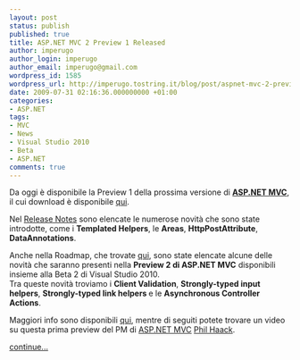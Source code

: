 ```yaml
---
layout: post
status: publish
published: true
title: ASP.NET MVC 2 Preview 1 Released
author: imperugo
author_login: imperugo
author_email: imperugo@gmail.com
wordpress_id: 1585
wordpress_url: http://imperugo.tostring.it/blog/post/aspnet-mvc-2-preview-1-released/
date: 2009-07-31 02:16:36.000000000 +01:00
categories:
- ASP.NET
tags:
- MVC
- News
- Visual Studio 2010
- Beta
- ASP.NET
comments: true
---
```

<p>Da oggi &egrave; disponibile la Preview 1 della prossima versione di <strong><a target="_blank" rel="nofollow" href="http://www.asp.net/mvc">ASP.NET MVC</a></strong>, il cui download &egrave; disponibile <a target="_blank" rel="nofollow" title="ASP.NET MVC Preview 1 Download" href="http://www.microsoft.com/downloads/details.aspx?FamilyID=d34f9eaa-fcbe-4e20-b2fd-a9a03de7d6dd&amp;displaylang=en">qui</a>.</p>
<p>Nel <a target="_blank" rel="nofollow" title="ASP.NET MVC Preview 1 Release Note" href="http://go.microsoft.com/fwlink/?LinkID=154411">Release Notes</a> sono elencate le numerose novit&agrave; che sono state introdotte, come i <strong>Templated Helpers</strong>, le <strong>Areas</strong>, <strong>HttpPostAttribute</strong>, <strong>DataAnnotations</strong>.</p>
<p>Anche nella Roadmap, che trovate <a target="_blank" rel="nofollow" title="MVC 2 RoadMap" href="http://aspnet.codeplex.com/Wiki/View.aspx?title=Road%20Map&amp;referringTitle=Home">qui</a>, sono state elencate alcune delle novit&agrave; che saranno presenti nella <strong>Preview 2 di ASP.NET MVC</strong> disponibili insieme alla Beta 2 di Visual Studio 2010.     <br />
Tra queste novit&agrave; troviamo i <strong>Client Validation</strong>, <strong>Strongly-typed input helpers</strong>, <strong>Strongly-typed link helpers </strong>e le <strong>Asynchronous Controller Actions</strong>.</p>
<p>Maggiori info sono disponibili <a target="_blank" rel="nofollow" title="Phil Haack's Blog" href="http://haacked.com/archive/2009/07/30/asp.net-mvc-released.aspx">qui</a>, mentre di seguiti potete trovare un video su questa prima preview del PM&nbsp;di&nbsp;<a target="_blank" rel="nofollow" href="http://www.asp.net/mvc">ASP.NET MVC</a>&nbsp;<a title="Phil Haack's Blog" rel="nofollow" href="http://www.haacked.com/">Phil Haack</a>.</p>
<p><a class="more" href="http://imperugo.tostring.it/blog/post/aspnet-mvc-2-preview-1-released/">continue...</a></p>
